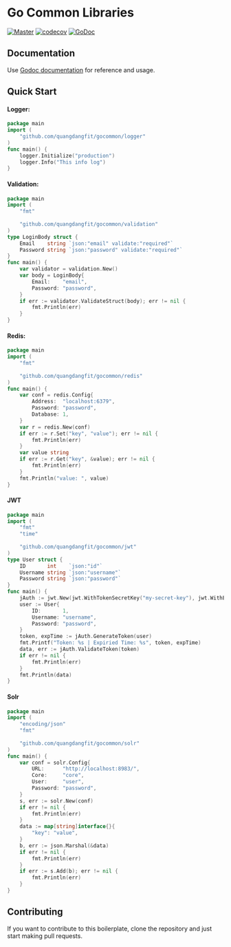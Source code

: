 # Go Common Libraries

[![Master](https://github.com/quangdangfit/gocommon/workflows/master/badge.svg)](https://github.com/quangdangfit/gocommon/actions)
[![codecov](https://codecov.io/gh/quangdangfit/gocommon/branch/master/graph/badge.svg)](https://codecov.io/gh/quangdangfit/gocommon)
[![GoDoc](https://img.shields.io/badge/pkg.go.dev-doc-blue)](http://pkg.go.dev/github.com/quangdangfit/gocommon)

## Documentation

Use [Godoc documentation](https://pkg.go.dev/github.com/quangdangfit/gocommon) for
reference and usage.

## Quick Start
#### Logger:
```go
package main
import (
    "github.com/quangdangfit/gocommon/logger"
)
func main() {
    logger.Initialize("production")
    logger.Info("This info log")
}
```
#### Validation:
```go
package main
import (
	"fmt"
	
	"github.com/quangdangfit/gocommon/validation"
)
type LoginBody struct {
	Email    string `json:"email" validate:"required"`
	Password string `json:"password" validate:"required"`
}
func main() {
	var validator = validation.New()
	var body = LoginBody{
		Email:    "email",
		Password: "password",
	}
	if err := validator.ValidateStruct(body); err != nil {
		fmt.Println(err)
	}
}
```
#### Redis:
```go
package main
import (
	"fmt"
	
	"github.com/quangdangfit/gocommon/redis"
)
func main() {
	var conf = redis.Config{
		Address:  "localhost:6379",
		Password: "password",
		Database: 1,
	}
	var r = redis.New(conf)
	if err := r.Set("key", "value"); err != nil {
		fmt.Println(err)
	}
	var value string
	if err := r.Get("key", &value); err != nil {
		fmt.Println(err)
	}
	fmt.Println("value: ", value)
}
```
#### JWT
```go
package main
import (
	"fmt"
	"time"
	
	"github.com/quangdangfit/gocommon/jwt"
)
type User struct {
	ID       int    `json:"id"`
	Username string `json:"username"`
	Password string `json:"password"`
}
func main() {
	jAuth := jwt.New(jwt.WithTokenSecretKey("my-secret-key"), jwt.WithExpiredTime(1*time.Minute))
	user := User{
		ID:       1,
		Username: "username",
		Password: "password",
	}
	token, expTime := jAuth.GenerateToken(user)
	fmt.Printf("Token: %s | Expiried Time: %s", token, expTime)
	data, err := jAuth.ValidateToken(token)
	if err != nil {
		fmt.Println(err)
	}
	fmt.Println(data)
}
```
#### Solr
```go
package main
import (
	"encoding/json"
	"fmt"
	
	"github.com/quangdangfit/gocommon/solr"
)
func main() {
	var conf = solr.Config{
		URL:      "http://localhost:8983/",
		Core:     "core",
		User:     "user",
		Password: "password",
	}
	s, err := solr.New(conf)
	if err != nil {
		fmt.Println(err)
	}
	data := map[string]interface{}{
		"key": "value",
	}
	b, err := json.Marshal(&data)
	if err != nil {
		fmt.Println(err)
	}
	if err := s.Add(b); err != nil {
		fmt.Println(err)
	}
}
```
## Contributing
If you want to contribute to this boilerplate, clone the repository and just
start making pull requests.